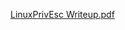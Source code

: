 [LinuxPrivEsc Writeup.pdf](https://github.com/NihilObstatGit/LinuxPrivEsc/files/12023475/LinuxPrivEsc.Writeup.pdf)
